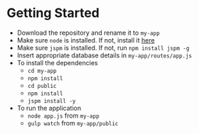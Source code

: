 # Getting Started

* Download the repository and rename it to `my-app`
* Make sure `node` is installed. If not, install it [here](https://nodejs.org/en/)
* Make sure `jspm` is installed. If not, run `npm install jspm -g`
* Insert appropriate database details in `my-app/routes/app.js`
* To install the dependencies
    * `cd my-app`
    * `npm install` 
    * `cd public`
    * `npm install`
    * `jspm install -y`
* To run the application
    * `node app.js` from `my-app`
    * `gulp watch` from `my-app/public`